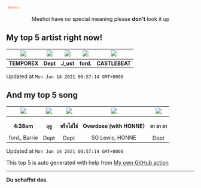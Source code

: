 [![Meehoi Logo](https://github.com/beam41/beam41/raw/master/mh.svg)](http://my.meehoi.me/)
<p align="center">Meehoi have no special meaning please <b>don't</b> look it up</p>

## My top 5 artist right now!
<!-- table start -->
|<img src="https://i.scdn.co/image/ab6761610000f178b92dcb3d365b9860bf0859dd">|<img src="https://i.scdn.co/image/617a9da2d7e4cdf3c83fa6f676975e1443064f14">|<img src="https://i.scdn.co/image/ab67616d0000485109740fd1a552a03f060231be">|<img src="https://i.scdn.co/image/962265eca633b45bd365ba27d4eb84384e83c980">|<img src="https://i.scdn.co/image/95e36577564d7cb661d52279ada3e01a326e1f8e">|
| :---: | :---: | :---: | :---: | :---: |
|<b>TEMPOREX</b>|<b>Dept</b>|<b>J_ust</b>|<b>ford.</b>|<b>CASTLEBEAT</b>|

Updated at `Mon Jun 14 2021 00:57:14 GMT+0000`
<!-- table end -->

## And my top 5 song
<!-- table song start -->
|<img src="https://i.scdn.co/image/ab67616d00001e02baf6652226fded131e43e80f">|<img src="https://i.scdn.co/image/ab67616d00001e027cb744b7588fdcf838407c50">|<img src="https://i.scdn.co/image/ab67616d00001e028d2c6fa63d72dd37a04f1df7">|<img src="https://i.scdn.co/image/ab67616d00001e02113ef593aa679b556f0659b2">|<img src="https://i.scdn.co/image/ab67616d00001e02d7f88aacdc8b214df5ccf7ba">|
| :---: | :---: | :---: | :---: | :---: |
|<p><b>4:38am</b></p> ford., Barrie|<p><b>ฤดู</b></p> Dept|<p><b>หรือไม่ใช่</b></p> Dept|<p><b>Overdose (with HONNE)</b></p> SG Lewis, HONNE|<p><b>ลา ลา ลา</b></p> Dept|

Updated at `Mon Jun 14 2021 00:57:14 GMT+0000`
<!-- table song end -->

This top 5 is auto generated with help from [My own GitHub action](https://github.com/beam41/spotify-listening)

---

**Du schaffst das.**